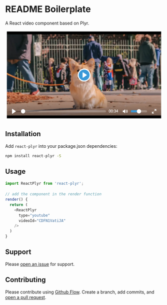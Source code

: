 # README Boilerplate

A React video component based on Plyr.

![react-plyr ](screenshot.png "react-plyr")

## Installation

Add `react-plyr` into your package.json dependencies:

```sh
npm install react-plyr -S
```

## Usage

```javascript
import ReactPlyr from 'react-plyr';

// add the component in the render function
render() {
  return (
    <ReactPlyr
      type="youtube"
      videoId="CDFN1VatiJA"
    />
  )
}
```

## Support

Please [open an issue](https://github.com/xDae/react-plyr/issues/new) for support.

## Contributing

Please contribute using [Github Flow](https://guides.github.com/introduction/flow/). Create a branch, add commits, and [open a pull request](https://github.com/xDae/react-plyr/compare/).
